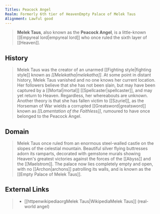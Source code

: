 ```yaml
---
Titles: Peacock Angel
Realm: Formerly 6th tier of HeavenEmpty Palace of Melek Taus
Alignment: Lawful good
---
```


> **Melek Taus**, also known as the **Peacock Angel**, is a little-known [[Empyreal lord|empyreal lord]] who once ruled the sixth layer of [[Heaven]].



## History

> Melek Taus was the creator of an unarmed [[Fighting style|fighting style]] known as *[[Melekatha|melekatha]]*. At some point in distant history, Melek Taus vanished and no one knows her current location. Her followers believe that she has not been slain, but may have been captured by a [[Mortal|mortal]] [[Spellcaster|spellcaster]], and may yet return to Heaven. Regardless, her whereabouts are unknown. Another theory is that she has fallen victim to [[Szuriel]], as the Horseman of War wields a corrupted [[Greatsword|greatsword]] known as *[[Lamentation of the Faithless]]*, rumoured to have once belonged to the Peacock Angel.


## Domain

> Melek Taus once ruled from an enormous steel-walled castle on the slopes of the celestial mountain. Beautiful silver flying buttresses adorn its ramparts, decorated with gemstone murals showing Heaven's greatest victories against the forces of the [[Abyss]] and the [[Maelstrom]]. The palace now lies completely empty and open, with no [[Archon|archons]] patrolling its walls, and is known as the [[Empty Palace of Melek Taus]].




## External Links

> - [[httpenwikipediaorgMelek Taus|WikipediaMelek Taus]] (real-world angel)







